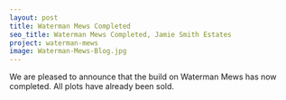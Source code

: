 ```yaml
---
layout: post
title: Waterman Mews Completed
seo_title: Waterman Mews Completed, Jamie Smith Estates
project: waterman-mews
image: Waterman-Mews-Blog.jpg 
---
```


<p>We are pleased to announce that the build on Waterman Mews 
has now completed. All plots have already been sold.</p>
